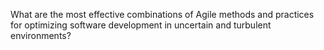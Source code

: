 What are the most effective combinations of Agile methods and practices for optimizing software development in uncertain and turbulent environments?

